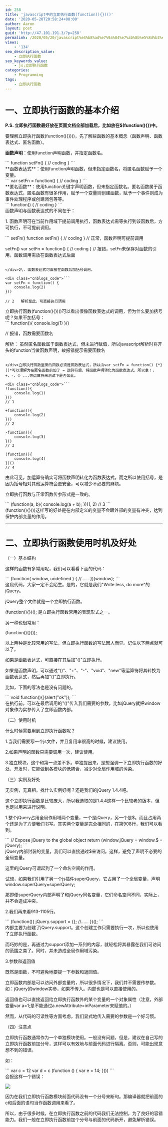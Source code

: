 ```yaml
---
id: 258
title: 'javascript中的立即执行函数(function(){})()'
date: '2020-05-20T20:58:24+08:00'
author: Aaron
layout: post
guid: 'http://47.101.191.3/?p=258'
permalink: /2020/05/20/javascript%e4%b8%ad%e7%9a%84%e7%ab%8b%e5%8d%b3%e6%89%a7%e8%a1%8c%e5%87%bd%e6%95%b0function/
views:
    - '134'
seo_description_value:
    - 立即执行函数
seo_keywords_value:
    - js;立即执行函数
categories:
    - Programming
tags:
    - 立即执行函数
---
```


# 一、立即执行函数的基本介绍

**P.S. 立即执行函数最好放在页面文档全部加载后，比如放在$(function(){})中。**

要理解立即执行函数(function(){})()，先了解些函数的基本概念（函数声明、函数表达式、匿名函数）。

**函数声明**：使用function声明函数，并指定函数名。

<div class="cnblogs_code">```
function setFn() {
    // coding   
}
```

</div>**函数表达式**：使用function声明函数，但未指定函数名，将匿名函数赋予一个变量。

<div class="cnblogs_code">```
var setFn = function() {
    // coding
}
```

</div>**匿名函数**：使用function关键字声明函数，但未指定函数名。匿名函数属于函数表达式，匿名函数有很多作用，赋予一个变量则创建函数，赋予一个事件则成为事件处理程序或创建闭包等等。

<div class="cnblogs_code">```
function() {
    // coding
}
```

</div>函数声明与函数表达式的不同在于：

1\. 函数声明可在当前作用域下提前调用执行，函数表达式需等执行到该函数后，方可执行，不可提前调用。

<div class="cnblogs_code">```
setFn()
function setFn() {
    // coding  
}
// 正常，函数声明可提前调用

setFn()
var setFn = function() {
    // coding
} 
// 报错，setFn未保存对函数的引用，函数调用需放在函数表达式后面
```

</div>2\. 函数表达式可直接在函数后加括号调用。

<div class="cnblogs_code">```
var setFn = function() {
    console.log(2)
}()

// 2   解析至此，可直接执行调用
```

</div>立即执行函数(function(){})()可以看出很像函数表达式的调用，但为什么要加括号呢？如果不加括号：

<div class="cnblogs_code">```
function(){
    console.log(1)
}()

// 报错，函数需要函数名

解析： 虽然匿名函数属于函数表达式，但未进行赋值，所以javascript解析时将开头的function当做函数声明，故报错提示需要函数名
```

</div>立即执行函数里面的函数必须是函数表达式，所以由var setFn = function() {*}()*可以理解为在匿名函数前加了 = 运算符后，将函数声明转化为函数表达式，所以拿！，+，-，（）...等运算符来测试下是否如此。

<div class="cnblogs_code">```
!function(){
    console.log(1)
}()
// 1
    
+function(){
    console.log(2)
}()
// 2
    
-function(){
    console.log(3)
}()
// 3
    
(function(){
    console.log(4)
})()
// 4
```

</div>由此可见，加运算符确实可将函数声明转化为函数表达式，而之所以使用括号，是因为括号相对其他运算符会更安全，可以减少不必要的麻烦。

立即执行函数与正常函数传参形式是一致的。

<div class="cnblogs_code">```
(function(a, b){
    console.log(a + b);
})(1, 2)
// 3
```

</div>(function(){}())这样写的好处是在内部定义的变量不会跟外部的变量有冲突，达到保护内部变量的作用。

- - - - - -

# **二、立即执行函数使用时机及好处**

（一）基本结构

这样的函数有多常用呢，我们可以看看下面的代码：

<div class="cnblogs_code">```
(function( window, undefined ) {
//……
})(window);
```

</div>这段代码，大家一定不会陌生。是的，它就是我们"Write less, do more"的jQuery。

jQuery整个文件就是一个立即执行函数。

(function(){})(); 是立即执行函数常用的表现形式之一。

另一种也很常用：

(function(){}());

以上两种是比较常用的写法，但立即执行函数的写法因人而异。记住以下两点就可以了。

如果是函数表达式，可直接在其后加"()"立即执行。

如果是函数声明，可以通过"()"、"+"、"-"、"void"、"new"等运算符将其转换为函数表达式，然后再加"()"立即执行。

比如，下面的写法也是没有问题的。

<div class="cnblogs_code">```
void function(){}(alert("ok"));
```

</div>在执行前，可以在最后调用的"()"传入我们需要的参数，比如jQuery就把window对象作为实参传入了立即函数内部。

（二）使用时机

什么时候需要用到立即执行函数呢？

1.当我们需要写一个js文件，并且复用率很高的时候，建议使用。

2.如果声明的函数只需要调用一次，建议使用。

3.独立模块，这个和第一点差不多。单独提出来，是想强调一下立即执行函数的好处，开发时，它能做到各模块的低耦合，减少对全局作用域的污染。

（三）实例及好处

无实例，无真相。找什么实例好呢？还是我们的<span class="cnblogs_code_collapse">jQuery 1.4.4</span>吧。

这个立即执行函数是比较庞大，所以我选取的是1.4.4这样一个比较老的版本，但也足以用来进行说明。

1.整个jQuery占用全局作用域两个变量，一个是jQuery，另一个是$。而且占用两个还是为了方便我们书写。其实两个变量是完全相同的，在第908行，我们可以看到。

<div class="cnblogs_code">```
// Expose jQuery to the global object
return (window.jQuery = window.$ = jQuery);
```

</div>jQuery内部封装的变量，我们可以直接通过$来访问。这样，避免了声明不必要的全局变量。

这里的jQuery可谓起到了一个命名空间的作用。

试想，如果我们引用了另一个js插件superQuery，它占用了一个全局变量，声明window.superQuery=superQuery;

那即便superQuery内部声明了和jQuery同名变量，它们命名空间不同，实际上，并不会造成冲突。

2.我们再来看913-1105行。

<div class="cnblogs_code">```
(function(){
jQuery.support = {};
//……
})();
```

</div>内部主要为创建了jQuery.support。这个创建工作只需要执行一次，所以也使用了立即执行函数。

而巧妙的是，再通过为support添加一系列的内容，就轻松将其暴露在我们可访问的范围之类了。同时，并未造成全局作用域污染。

3.参数和返回值

既然是函数，不可避免地要提一下参数和返回值。

立即函数内部是可以访问外部变量的，所以很多情况下，我们并不需要传参数。如：jQuery的window实参，如果不传入。内部也是可以直接使用的。

返回值也可以直接返回给立即执行函数外的某个变量的一个对象属性（注意，外部变量var a=1;是不能通过a.newAttribute=inParameter来赋值的。）

然而，从代码的可读性等方面考虑，我们显式地传入需要的参数是一个好习惯。

（四）注意点

立即执行函数通常作为一个单独模块使用。一般没有问题，但是，建议在自己写的立即执行函数前加分号，这样可以有效地与前面代码进行隔离。否则，可能出现意想不到的错误。

如：

<div class="cnblogs_code">```
        var c = 12
        var d = c
        (function () { var e = 14; }())
```

</div>会报这样一个错误：

![](https://s4.ax1x.com/2021/12/22/TlTQcF.png)

因为在我们立即执行函数模块前面代码没有一个分号来断句。那编译器就把前面的c和后面的语句当作函数调用来看了。

所以，由于很多时候，在立即执行函数之前的代码我们无法控制，为了良好的容错能力。我们一般在立即执行函数前加个分号与前面的代码断开，避免解析错误。